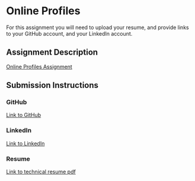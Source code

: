 # Online Profiles
For this assignment you will need to upload your resume, and provide links to your GitHub account, and your LinkedIn account.

## Assignment Description
[Online Profiles Assignment](https://education.launchcode.org/liftoff/assignments/online-profiles/)

## Submission Instructions

### GitHub
[Link to GitHub](https://github.com/dluley)

### LinkedIn
[Link to LinkedIn](https://www.linkedin.com/in/danielle-luley-70803aaa/)

### Resume
[Link to technical resume pdf](https://github.com/dluley/liftoff-assignments/blob/master/TECHNICAL%20RESUME.docx.pdf)